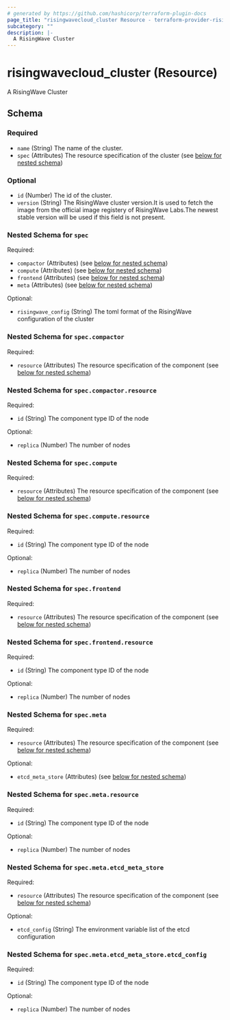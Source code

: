 ```yaml
---
# generated by https://github.com/hashicorp/terraform-plugin-docs
page_title: "risingwavecloud_cluster Resource - terraform-provider-risingwavecloud"
subcategory: ""
description: |-
  A RisingWave Cluster
---
```


# risingwavecloud_cluster (Resource)

A RisingWave Cluster



<!-- schema generated by tfplugindocs -->
## Schema

### Required

- `name` (String) The name of the cluster.
- `spec` (Attributes) The resource specification of the cluster (see [below for nested schema](#nestedatt--spec))

### Optional

- `id` (Number) The id of the cluster.
- `version` (String) The RisingWave cluster version.It is used to fetch the image from the official image registery of RisingWave Labs.The newest stable version will be used if this field is not present.

<a id="nestedatt--spec"></a>
### Nested Schema for `spec`

Required:

- `compactor` (Attributes) (see [below for nested schema](#nestedatt--spec--compactor))
- `compute` (Attributes) (see [below for nested schema](#nestedatt--spec--compute))
- `frontend` (Attributes) (see [below for nested schema](#nestedatt--spec--frontend))
- `meta` (Attributes) (see [below for nested schema](#nestedatt--spec--meta))

Optional:

- `risingwave_config` (String) The toml format of the RisingWave configuration of the cluster

<a id="nestedatt--spec--compactor"></a>
### Nested Schema for `spec.compactor`

Required:

- `resource` (Attributes) The resource specification of the component (see [below for nested schema](#nestedatt--spec--compactor--resource))

<a id="nestedatt--spec--compactor--resource"></a>
### Nested Schema for `spec.compactor.resource`

Required:

- `id` (String) The component type ID of the node

Optional:

- `replica` (Number) The number of nodes



<a id="nestedatt--spec--compute"></a>
### Nested Schema for `spec.compute`

Required:

- `resource` (Attributes) The resource specification of the component (see [below for nested schema](#nestedatt--spec--compute--resource))

<a id="nestedatt--spec--compute--resource"></a>
### Nested Schema for `spec.compute.resource`

Required:

- `id` (String) The component type ID of the node

Optional:

- `replica` (Number) The number of nodes



<a id="nestedatt--spec--frontend"></a>
### Nested Schema for `spec.frontend`

Required:

- `resource` (Attributes) The resource specification of the component (see [below for nested schema](#nestedatt--spec--frontend--resource))

<a id="nestedatt--spec--frontend--resource"></a>
### Nested Schema for `spec.frontend.resource`

Required:

- `id` (String) The component type ID of the node

Optional:

- `replica` (Number) The number of nodes



<a id="nestedatt--spec--meta"></a>
### Nested Schema for `spec.meta`

Required:

- `resource` (Attributes) The resource specification of the component (see [below for nested schema](#nestedatt--spec--meta--resource))

Optional:

- `etcd_meta_store` (Attributes) (see [below for nested schema](#nestedatt--spec--meta--etcd_meta_store))

<a id="nestedatt--spec--meta--resource"></a>
### Nested Schema for `spec.meta.resource`

Required:

- `id` (String) The component type ID of the node

Optional:

- `replica` (Number) The number of nodes


<a id="nestedatt--spec--meta--etcd_meta_store"></a>
### Nested Schema for `spec.meta.etcd_meta_store`

Required:

- `resource` (Attributes) The resource specification of the component (see [below for nested schema](#nestedatt--spec--meta--etcd_meta_store--resource))

Optional:

- `etcd_config` (String) The environment variable list of the etcd configuration

<a id="nestedatt--spec--meta--etcd_meta_store--resource"></a>
### Nested Schema for `spec.meta.etcd_meta_store.etcd_config`

Required:

- `id` (String) The component type ID of the node

Optional:

- `replica` (Number) The number of nodes
